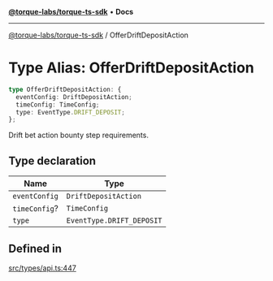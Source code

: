 [**@torque-labs/torque-ts-sdk**](../README.md) • **Docs**

***

[@torque-labs/torque-ts-sdk](../README.md) / OfferDriftDepositAction

# Type Alias: OfferDriftDepositAction

```ts
type OfferDriftDepositAction: {
  eventConfig: DriftDepositAction;
  timeConfig: TimeConfig;
  type: EventType.DRIFT_DEPOSIT;
};
```

Drift bet action bounty step requirements.

## Type declaration

| Name | Type |
| ------ | ------ |
| `eventConfig` | `DriftDepositAction` |
| `timeConfig`? | `TimeConfig` |
| `type` | `EventType.DRIFT_DEPOSIT` |

## Defined in

[src/types/api.ts:447](https://github.com/torque-labs/torque-ts-sdk/blob/a30afeab92cb119627ec542f4c8aff2dd9faf383/src/types/api.ts#L447)
